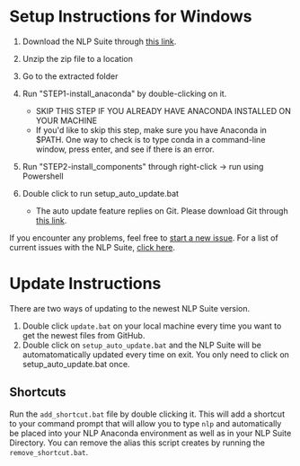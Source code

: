 # Setup Instructions for Windows

1. Download the NLP Suite through [this link](https://github.com/NLP-Suite/NLP-Suite/releases).

2. Unzip the zip file to a location

3. Go to the extracted folder

4. Run "STEP1-install_anaconda" by double-clicking on it.
    - SKIP THIS STEP IF YOU ALREADY HAVE ANACONDA INSTALLED ON YOUR MACHINE
    - If you'd like to skip this step, make sure you have Anaconda in $PATH. One way to check is to type conda in a command-line window, press enter, and see if there is an error.

5. Run "STEP2-install_components" through right-click -> run using Powershell

6. Double click to run setup_auto_update.bat
    - The auto update feature replies on Git. Please download Git through [this link](https://git-scm.com/downloads).

If you encounter any problems, feel free to [start a new issue](https://github.com/NLP-Suite/NLP-Suite/issues/new/choose). For a list of current issues with the NLP Suite, [click here](https://github.com/NLP-Suite/NLP-Suite/issues).

# Update Instructions

There are two ways of updating to the newest NLP Suite version.
1. Double click `update.bat` on your local machine every time you want to get the newest files from GitHub.
2. Double click on `setup_auto_update.bat` and the NLP Suite will be automatomatically updated every time on exit. You only need to click on setup_auto_update.bat once.

## Shortcuts

Run the `add_shortcut.bat` file by double clicking it. This will add a shortcut to your command prompt that will allow you to type `nlp` and automatically be placed into your NLP Anaconda environment as well as in your NLP Suite Directory. You can remove the alias this script creates by running the `remove_shortcut.bat`.
